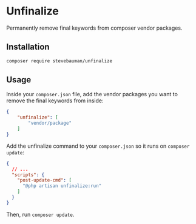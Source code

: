# Unfinalize

Permanently remove final keywords from composer vendor packages.

## Installation

```bash
composer require stevebauman/unfinalize
```

## Usage

Inside your `composer.json` file, add the vendor packages you want to remove the final keywords from inside:

```json
{
    "unfinalize": [
        "vendor/package"
    ]
}
```

Add the unfinalize command to your `composer.json` so it runs on `composer update`:

```json
{
  // ...
  "scripts": {
    "post-update-cmd": [
      "@php artisan unfinalize:run"
    ]
  }
}
```

Then, run `composer update`.
